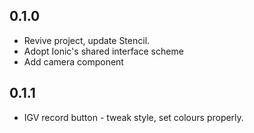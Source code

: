 ## 0.1.0

* Revive project, update Stencil.
* Adopt Ionic's shared interface scheme
* Add camera component

## 0.1.1

* IGV record button - tweak style, set colours properly.

